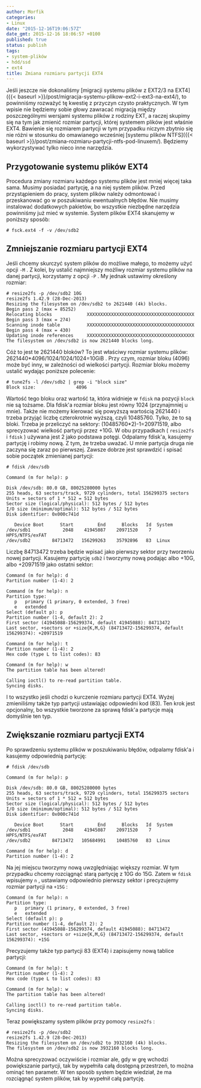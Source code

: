 ```yaml
---
author: Morfik
categories:
- Linux
date: "2015-12-16T19:06:57Z"
date_gmt: 2015-12-16 18:06:57 +0100
published: true
status: publish
tags:
- system-plików
- hdd/ssd
- ext4
title: Zmiana rozmiaru partycji EXT4
---
```


Jeśli jeszcze nie dokonaliśmy [migracji systemu plików z EXT2/3 na
EXT4]({{< baseurl >}}/post/migracja-systemu-plikow-ext2-i-ext3-na-ext4/), to powinniśmy rozważyć
tę kwestię z przyczyn czysto praktycznych. W tym wpisie nie będziemy sobie głowy zawracać migracją
między poszczególnymi wersjami systemu plików z rodziny EXT, a raczej skupimy się na tym jak zmienić
rozmiar partycji, której systemem plików jest właśnie EXT4. Bawienie się rozmiarem partycji w tym
przypadku niczym zbytnio się nie różni w stosunku do omawianego wcześniej [systemu plików
NTFS]({{< baseurl >}}/post/zmiana-rozmiaru-partycji-ntfs-pod-linuxem/). Będziemy wykorzystywać
tylko nieco inne narzędzia.

<!--more-->
## Przygotowanie systemu plików EXT4

Procedura zmiany rozmiaru każdego systemu plików jest mniej więcej taka sama. Musimy posiadać
partycję, a na niej system plików. Przed przystąpieniem do pracy, system plików należy odmontować i
przeskanować go w poszukiwaniu ewentualnych błędów. Nie musimy instalować dodatkowych pakietów, bo
wszystkie niezbędne narzędzia powinniśmy już mieć w systemie. System plików EXT4 skanujemy w
poniższy sposób:

    # fsck.ext4 -f -v /dev/sdb2

## Zmniejszanie rozmiaru partycji EXT4

Jeśli chcemy skurczyć system plików do możliwe małego, to możemy użyć opcji `-M` . Z kolei, by
ustalić najmniejszy możliwy rozmiar systemu plików na danej partycji, korzystamy z opcji `-P` . My
jednak ustawimy określony rozmiar:

    # resize2fs -p /dev/sdb2 10G
    resize2fs 1.42.9 (28-Dec-2013)
    Resizing the filesystem on /dev/sdb2 to 2621440 (4k) blocks.
    Begin pass 2 (max = 85252)
    Relocating blocks             XXXXXXXXXXXXXXXXXXXXXXXXXXXXXXXXXXXXXXXX
    Begin pass 3 (max = 274)
    Scanning inode table          XXXXXXXXXXXXXXXXXXXXXXXXXXXXXXXXXXXXXXXX
    Begin pass 4 (max = 430)
    Updating inode references     XXXXXXXXXXXXXXXXXXXXXXXXXXXXXXXXXXXXXXXX
    The filesystem on /dev/sdb2 is now 2621440 blocks long.

Cóż to jest te 2621440 bloków? To jest właściwy rozmiar systemu plików:
2621440\*4096/1024/1024/1024=10GiB . Przy czym, rozmiar bloku (4096) może być inny, w zależności od
wielkości partycji. Rozmiar bloku możemy ustalić wydając poniższe polecenie:

    # tune2fs -l /dev/sdb2 | grep -i "block size"
    Block size:               4096

Wartość tego bloku oraz wartość ta, która widnieje w `fdisk` na pozycji `block` nie są tożsame. Dla
fdisk'a rozmiar bloku jest równy 1024 (przynajmniej u mnie). Także nie możemy kierować się powyższą
wartością 2621440 i trzeba przyjąć liczbę czterokrotnie wyższą, czyli 10485760. Tylko, że to są
bloki. Trzeba je przeliczyć na sektory: (10485760\*2)-1=20971519, albo sprecyzować wielkość partycji
przez +10G. W obu przypadkach ( `resize2fs` i `fdisk` ) używana jest 2 jako podstawa potęgi.
Odpalamy fdisk'a, kasujemy partycję i robimy nową. Z tym, że trzeba uważać. U mnie partycja druga
nie zaczyna się zaraz po pierwszej. Zawsze dobrze jest sprawdzić i spisać sobie początek zmienianej
partycji:

    # fdisk /dev/sdb

    Command (m for help): p

    Disk /dev/sdb: 80.0 GB, 80025280000 bytes
    255 heads, 63 sectors/track, 9729 cylinders, total 156299375 sectors
    Units = sectors of 1 * 512 = 512 bytes
    Sector size (logical/physical): 512 bytes / 512 bytes
    I/O size (minimum/optimal): 512 bytes / 512 bytes
    Disk identifier: 0x000c741d

       Device Boot      Start         End      Blocks   Id  System
    /dev/sdb1            2048    41945087    20971520    7  HPFS/NTFS/exFAT
    /dev/sdb2        84713472   156299263    35792896   83  Linux

Liczbę 84713472 trzeba będzie wpisać jako pierwszy sektor przy tworzeniu nowej partycji. Kasujemy
partycję `sdb2` i tworzymy nową podając albo +10G, albo +20971519 jako ostatni sektor:

    Command (m for help): d
    Partition number (1-4): 2

    Command (m for help): n
    Partition type:
       p   primary (1 primary, 0 extended, 3 free)
       e   extended
    Select (default p): p
    Partition number (1-4, default 2): 2
    First sector (41945088-156299374, default 41945088): 84713472
    Last sector, +sectors or +size{K,M,G} (84713472-156299374, default 156299374): +20971519

    Command (m for help): t
    Partition number (1-4): 2
    Hex code (type L to list codes): 83

    Command (m for help): w
    The partition table has been altered!

    Calling ioctl() to re-read partition table.
    Syncing disks.

I to wszystko jeśli chodzi o kurczenie rozmiaru partycji EXT4. Wyżej zmieniliśmy także typ partycji
ustawiając odpowiedni kod (83). Ten krok jest opcjonalny, bo wszystkie tworzone za sprawą fdisk'a
partycje mają domyślnie ten typ.

## Zwiększanie rozmiaru partycji EXT4

Po sprawdzeniu systemu plików w poszukiwaniu błędów, odpalamy fdisk'a i kasujemy odpowiednią
partycję:

    # fdisk /dev/sdb

    Command (m for help): p

    Disk /dev/sdb: 80.0 GB, 80025280000 bytes
    255 heads, 63 sectors/track, 9729 cylinders, total 156299375 sectors
    Units = sectors of 1 * 512 = 512 bytes
    Sector size (logical/physical): 512 bytes / 512 bytes
    I/O size (minimum/optimal): 512 bytes / 512 bytes
    Disk identifier: 0x000c741d

       Device Boot      Start         End      Blocks   Id  System
    /dev/sdb1            2048    41945087    20971520    7  HPFS/NTFS/exFAT
    /dev/sdb2        84713472   105684991    10485760   83  Linux

    Command (m for help): d
    Partition number (1-4): 2

Na jej miejscu tworzymy nową uwzględniając większy rozmiar. W tym przypadku chcemy rozciągnąć starą
partycję z 10G do 15G. Zatem w `fdisk` wpisujemy `n` , ustawiamy odpowiednio pierwszy sektor i
precyzujemy rozmiar partycji na `+15G` :

    Command (m for help): n
    Partition type:
       p   primary (1 primary, 0 extended, 3 free)
       e   extended
    Select (default p): p
    Partition number (1-4, default 2): 2
    First sector (41945088-156299374, default 41945088): 84713472
    Last sector, +sectors or +size{K,M,G} (84713472-156299374, default 156299374): +15G

Precyzujemy także typ partycji 83 (EXT4) i zapisujemy nową tablice partycji:

    Command (m for help): t
    Partition number (1-4): 2
    Hex code (type L to list codes): 83

    Command (m for help): w
    The partition table has been altered!

    Calling ioctl() to re-read partition table.
    Syncing disks.

Teraz powiększamy system plików przy pomocy `resize2fs` :

    # resize2fs -p /dev/sdb2
    resize2fs 1.42.9 (28-Dec-2013)
    Resizing the filesystem on /dev/sdb2 to 3932160 (4k) blocks.
    The filesystem on /dev/sdb2 is now 3932160 blocks long.

Można sprecyzować oczywiście i rozmiar ale, gdy w grę wchodzi powiększanie partycji, tak by
wypełniła całą dostępną przestrzeń, to można ominąć ten parametr. W ten sposób system będzie
wiedział, że ma rozciągnąć system plików, tak by wypełnił całą partycję.
